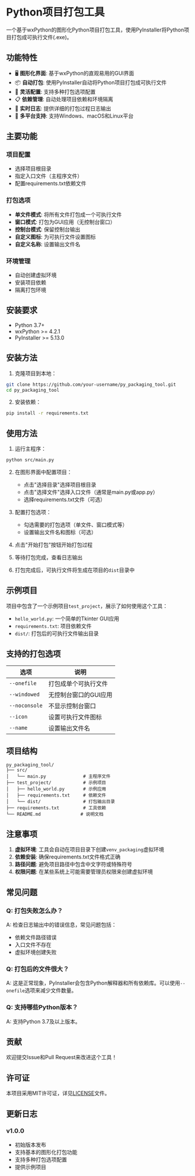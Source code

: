 # Python项目打包工具

一个基于wxPython的图形化Python项目打包工具，使用PyInstaller将Python项目打包成可执行文件(.exe)。

## 功能特性

- 🖥️ **图形化界面**: 基于wxPython的直观易用的GUI界面
- 📦 **自动打包**: 使用PyInstaller自动将Python项目打包成可执行文件
- 🔧 **灵活配置**: 支持多种打包选项配置
- 📋 **依赖管理**: 自动处理项目依赖和环境隔离
- 📝 **实时日志**: 提供详细的打包过程日志输出
- 🎯 **多平台支持**: 支持Windows、macOS和Linux平台

## 主要功能

### 项目配置
- 选择项目根目录
- 指定入口文件（主程序文件）
- 配置requirements.txt依赖文件

### 打包选项
- **单文件模式**: 将所有文件打包成一个可执行文件
- **窗口模式**: 打包为GUI应用（无控制台窗口）
- **控制台模式**: 保留控制台输出
- **自定义图标**: 为可执行文件设置图标
- **自定义名称**: 设置输出文件名

### 环境管理
- 自动创建虚拟环境
- 安装项目依赖
- 隔离打包环境

## 安装要求

- Python 3.7+
- wxPython >= 4.2.1
- PyInstaller >= 5.13.0

## 安装方法

1. 克隆项目到本地：
```bash
git clone https://github.com/your-username/py_packaging_tool.git
cd py_packaging_tool
```

2. 安装依赖：
```bash
pip install -r requirements.txt
```

## 使用方法

1. 运行主程序：
```bash
python src/main.py
```

2. 在图形界面中配置项目：
   - 点击"选择目录"选择项目根目录
   - 点击"选择文件"选择入口文件（通常是main.py或app.py）
   - 选择requirements.txt文件（可选）

3. 配置打包选项：
   - 勾选需要的打包选项（单文件、窗口模式等）
   - 设置输出文件名和图标（可选）

4. 点击"开始打包"按钮开始打包过程

5. 等待打包完成，查看日志输出

6. 打包完成后，可执行文件将生成在项目的`dist`目录中

## 示例项目

项目中包含了一个示例项目`test_project`，展示了如何使用这个工具：

- `hello_world.py`: 一个简单的Tkinter GUI应用
- `requirements.txt`: 项目依赖文件
- `dist/`: 打包后的可执行文件输出目录

## 支持的打包选项

| 选项 | 说明 |
|------|------|
| `--onefile` | 打包成单个可执行文件 |
| `--windowed` | 无控制台窗口的GUI应用 |
| `--noconsole` | 不显示控制台窗口 |
| `--icon` | 设置可执行文件图标 |
| `--name` | 设置输出文件名 |

## 项目结构

```
py_packaging_tool/
├── src/
│   └── main.py              # 主程序文件
├── test_project/            # 示例项目
│   ├── hello_world.py       # 示例应用
│   ├── requirements.txt     # 依赖文件
│   └── dist/                # 打包输出目录
├── requirements.txt         # 工具依赖
└── README.md               # 说明文档
```

## 注意事项

1. **虚拟环境**: 工具会自动在项目目录下创建`venv_packaging`虚拟环境
2. **依赖安装**: 确保requirements.txt文件格式正确
3. **路径问题**: 避免项目路径中包含中文字符或特殊符号
4. **权限问题**: 在某些系统上可能需要管理员权限来创建虚拟环境

## 常见问题

### Q: 打包失败怎么办？
A: 检查日志输出中的错误信息，常见问题包括：
- 依赖文件路径错误
- 入口文件不存在
- 虚拟环境创建失败

### Q: 打包后的文件很大？
A: 这是正常现象，PyInstaller会包含Python解释器和所有依赖库。可以使用`--onefile`选项来减少文件数量。

### Q: 支持哪些Python版本？
A: 支持Python 3.7及以上版本。

## 贡献

欢迎提交Issue和Pull Request来改进这个工具！

## 许可证

本项目采用MIT许可证，详见[LICENSE](LICENSE)文件。

## 更新日志

### v1.0.0
- 初始版本发布
- 支持基本的图形化打包功能
- 支持多种打包选项配置
- 提供示例项目